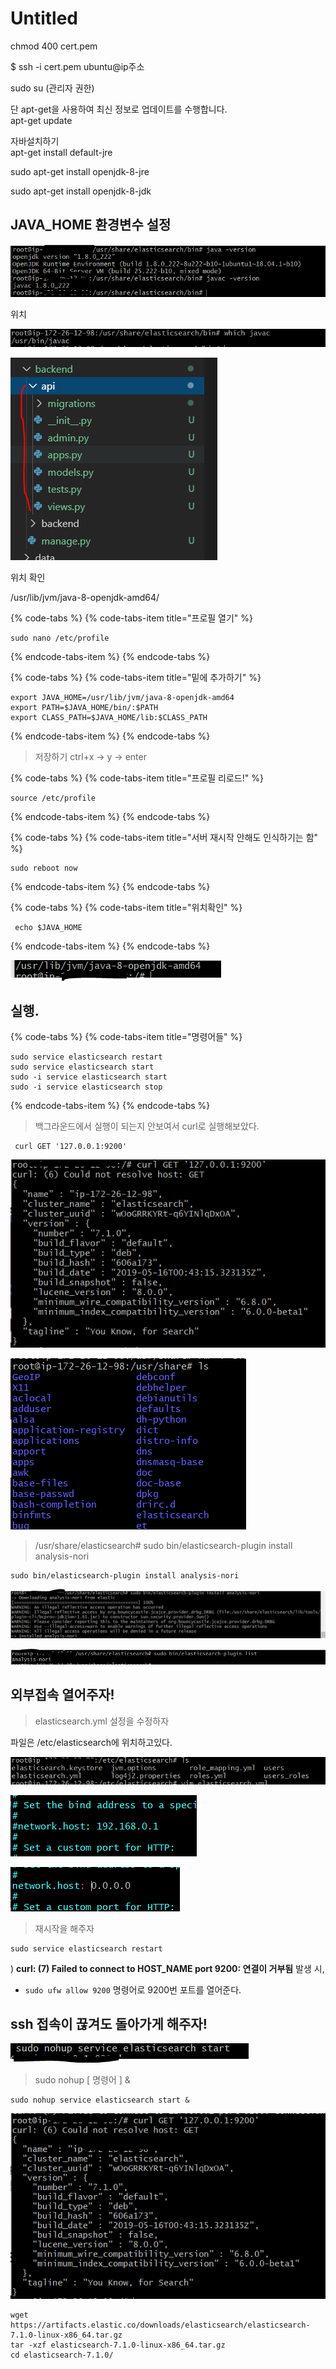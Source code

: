 # Untitled



chmod 400 cert.pem

$ ssh -i cert.pem ubuntu@ip주소



sudo su \(관리자 권한\)



단 apt-get을 사용하여 최신 정보로 업데이트를 수행합니다.   
apt-get update

자바설치하기  
apt-get install default-jre

  sudo apt-get install openjdk-8-jre  

sudo apt-get install openjdk-8-jdk  


## JAVA\_HOME 환경변수 설정

![](../.gitbook/assets/image%20%287%29.png)



위치

![](../.gitbook/assets/image%20%2854%29.png)

![](../.gitbook/assets/image%20%2811%29.png)

위치 확인

/usr/lib/jvm/java-8-openjdk-amd64/

{% code-tabs %}
{% code-tabs-item title="프로필 열기" %}
```text
sudo nano /etc/profile
```
{% endcode-tabs-item %}
{% endcode-tabs %}

{% code-tabs %}
{% code-tabs-item title="밑에 추가하기" %}
```text
export JAVA_HOME=/usr/lib/jvm/java-8-openjdk-amd64
export PATH=$JAVA_HOME/bin/:$PATH
export CLASS_PATH=$JAVA_HOME/lib:$CLASS_PATH

```
{% endcode-tabs-item %}
{% endcode-tabs %}

> 저장하기 ctrl+x  -&gt;  y  -&gt; enter

{% code-tabs %}
{% code-tabs-item title="프로필 리로드!" %}
```text
source /etc/profile 
```
{% endcode-tabs-item %}
{% endcode-tabs %}

{% code-tabs %}
{% code-tabs-item title="서버 재시작 안해도 인식하기는 함" %}
```text
sudo reboot now

```
{% endcode-tabs-item %}
{% endcode-tabs %}

{% code-tabs %}
{% code-tabs-item title="위치확인" %}
```text
 echo $JAVA_HOME

```
{% endcode-tabs-item %}
{% endcode-tabs %}

![](../.gitbook/assets/image%20%2858%29.png)

## 실행.

{% code-tabs %}
{% code-tabs-item title="명령어들" %}
```text
sudo service elasticsearch restart
sudo service elasticsearch start
sudo -i service elasticsearch start
sudo -i service elasticsearch stop
```
{% endcode-tabs-item %}
{% endcode-tabs %}

> 백그라운드에서 실행이 되는지 안보여서 curl로 실행해보았다.

```text
 curl GET '127.0.0.1:9200'
```

![ curl GET &apos;127.0.0.1:9200&apos; &#xD655;&#xC778;](../.gitbook/assets/image%20%2819%29.png)



![](../.gitbook/assets/image.png)





> /usr/share/elasticsearch\# sudo bin/elasticsearch-plugin install analysis-nori

```text
sudo bin/elasticsearch-plugin install analysis-nori
```

![&#xC124;&#xCE58;&#xC644;&#xB8CC;&#xD588;&#xB2E4;&#x3160;&#x3160;](../.gitbook/assets/image%20%2851%29.png)

![&#xC124;&#xCE58; &#xD655;&#xC778;!!!!](../.gitbook/assets/image%20%2853%29.png)

## 외부접속 열어주자!

> elasticsearch.yml 설정을 수정하자

파일은  /etc/elasticsearch에 위치하고있다.

![](../.gitbook/assets/image%20%2860%29.png)

![network.host&#xB97C; &#xACE0;&#xCE58;&#xACA0;&#xB2E4;](../.gitbook/assets/image%20%2830%29.png)

![&#xC218;&#xC815;](../.gitbook/assets/image%20%2824%29.png)

> 재시작을 해주자

```text
sudo service elasticsearch restart
```



 \) **curl: \(7\) Failed to connect to HOST\_NAME port 9200: 연결이 거부됨** 발생 시,  
- `sudo ufw allow 9200` 명령어로 9200번 포트를 열어준다.

## ssh 접속이 끊겨도 돌아가게 해주자!

![](../.gitbook/assets/image%20%2828%29.png)

> sudo nohup \[ 명령어 \] &

```text
sudo nohup service elasticsearch start &
```

![&#xCA14;&#xC794;](../.gitbook/assets/image%20%2833%29.png)

















```text
wget https://artifacts.elastic.co/downloads/elasticsearch/elasticsearch-7.1.0-linux-x86_64.tar.gz
tar -xzf elasticsearch-7.1.0-linux-x86_64.tar.gz
cd elasticsearch-7.1.0/ 
```

